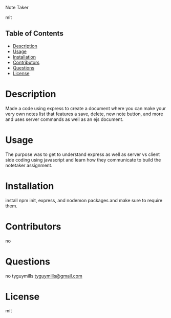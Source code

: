 
Note Taker 

mit
    
## Table of Contents
- [Description](#description)
- [Usage](#usage)
- [Installation](#installation)
- [Contributors](#contributors)
- [Questions](#question)
- [License](#license)
    
        
# Description
Made a code using express to create a document where you can make your very own notes list that features a save, delete, new note button, and more and uses server commands as well as an ejs document.
    
# Usage
The purpose was to get to understand express as well as server vs client side coding using javascript and learn how they communicate to build the notetaker assignment.
    
# Installation
install npm init, express, and nodemon packages and make sure to require them. 
    
# Contributors
no
    
# Questions
no
tyguymills
tyguymills@gmail.com
    
# License
mit